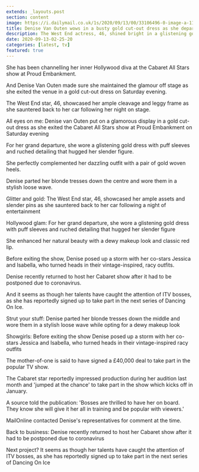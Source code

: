 ```yaml
---
extends: _layouts.post
section: content
image: https://i.dailymail.co.uk/1s/2020/09/13/00/33106496-0-image-a-11_1599953505531.jpg 
title: Denise Van Outen wows in a busty gold cut-out dress as she departs her Cabaret All Stars show 
description: The West End actress, 46, shined bright in a glistening gold cut-out dress as she exited her Cabaret All Stars show at Proud Embankement on Saturday evening 
date: 2020-09-13-02-25-20 
categories: [latest, tv] 
featured: true 
--- 
```

She has been channelling her inner Hollywood diva at the Cabaret All Stars show at Proud Embankment. 

And Denise Van Outen made sure she maintained the glamour off stage as she exited the venue in a gold cut-out dress on Saturday evening. 

The West End star, 46, showcased her ample cleavage and leggy frame as she sauntered back to her car following her night on stage.   

All eyes on me: Denise van Outen put on a glamorous display in a gold cut-out dress as she exited the Cabaret All Stars show at Proud Embankment on Saturday evening

For her grand departure, she wore a glistening gold dress with puff sleeves and ruched detailing that hugged her slender figure. 

She perfectly complemented her dazzling outfit with a pair of gold woven heels. 

Denise parted her blonde tresses down the centre and wore them in a stylish loose wave. 

Glitter and gold: The West End star, 46, showcased her ample assets and slender pins as she sauntered back to her car following a night of entertainment

Hollywood glam: For her grand departure, she wore a glistening gold dress with puff sleeves and ruched detailing that hugged her slender figure

She enhanced her natural beauty with a dewy makeup look and classic red lip. 

Before exiting the show, Denise posed up a storm with her co-stars Jessica and Isabella, who turned heads in their vintage-inspired, racy outfits. 

Denise recently returned to host her Cabaret show after it had to be postponed due to coronavirus. 

And it seems as though her talents have caught the attention of ITV bosses, as she has reportedly signed up to take part in the next series of Dancing On Ice. 

Strut your stuff: Denise parted her blonde tresses down the middle and wore them in a stylish loose wave while opting for a dewy makeup look

Showgirls: Before exiting the show Denise posed up a storm with her co-stars Jessica and Isabella, who turned heads in their vintage-inspired racy outfits 

The mother-of-one is said to have signed a £40,000 deal to take part in the popular TV show. 

The Cabaret star reportedly impressed production during her audition last month and 'jumped at the chance' to take part in the show which kicks off in January.

A source told the publication: 'Bosses are thrilled to have her on board. They know she will give it her all in training and be popular with viewers.' 

MailOnline contacted Denise's representatives for comment at the time. 

Back to business: Denise recently returned to host her Cabaret show after it had to be postponed due to coronavirus

Next project? It seems as though her talents have caught the attention of ITV bosses, as she has reportedly signed up to take part in the next series of Dancing On Ice

